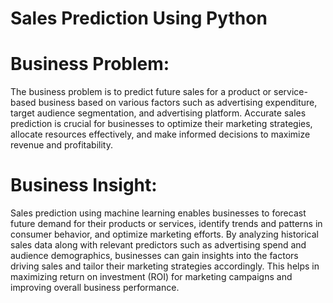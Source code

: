 # Sales Prediction Using Python

# Business Problem:
  The business problem is to predict future sales for a product or service-based business based on various factors such as 
advertising expenditure, target audience segmentation, and advertising platform. Accurate sales prediction is crucial for 
businesses to optimize their marketing strategies, allocate resources effectively, and make informed decisions to maximize 
revenue and profitability.


# Business Insight:
  Sales prediction using machine learning enables businesses to forecast future demand for their products or services, identify
trends and patterns in consumer behavior, and optimize marketing efforts. By analyzing historical sales data along with relevant
predictors such as advertising spend and audience demographics, businesses can gain insights into the factors driving sales and 
tailor their marketing strategies accordingly. This helps in maximizing return on investment (ROI) for marketing campaigns and 
improving overall business performance.

